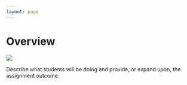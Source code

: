 ```yaml
---
layout: page
---
```


# Overview

<img class="overview-image" src="https://connect-prd-cdn.unity.com/20190516/learn/images/bf8d3473-c257-4b77-baec-74c0e35d554a_p21080pBanner.png">

Describe what students will be doing and provide, or expand upon, the assignment outcome.

<!-- Pull in repostitory-scope variables from _data/page.yml -->
